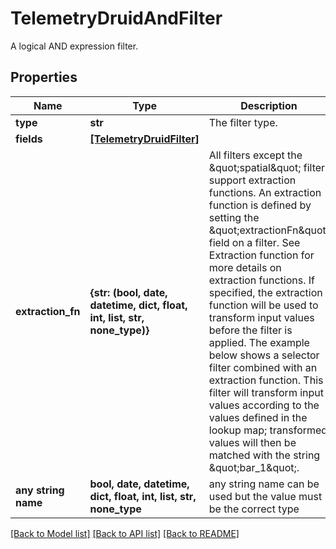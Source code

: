 # TelemetryDruidAndFilter

A logical AND expression filter.
## Properties
Name | Type | Description | Notes
------------ | ------------- | ------------- | -------------
**type** | **str** | The filter type. | 
**fields** | [**[TelemetryDruidFilter]**](TelemetryDruidFilter.md) |  | 
**extraction_fn** | **{str: (bool, date, datetime, dict, float, int, list, str, none_type)}** | All filters except the \&quot;spatial\&quot; filter support extraction functions. An extraction function is defined by setting the \&quot;extractionFn\&quot; field on a filter. See Extraction function for more details on extraction functions. If specified, the extraction function will be used to transform input values before the filter is applied. The example below shows a selector filter combined with an extraction function. This filter will transform input values according to the values defined in the lookup map; transformed values will then be matched with the string \&quot;bar_1\&quot;. | [optional] 
**any string name** | **bool, date, datetime, dict, float, int, list, str, none_type** | any string name can be used but the value must be the correct type | [optional]

[[Back to Model list]](../README.md#documentation-for-models) [[Back to API list]](../README.md#documentation-for-api-endpoints) [[Back to README]](../README.md)


